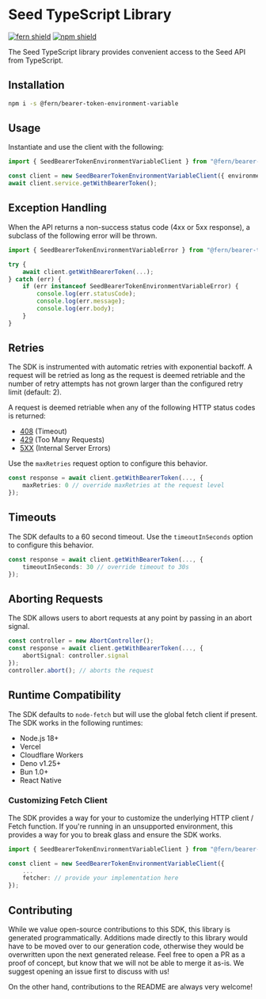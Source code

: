 # Seed TypeScript Library

[![fern shield](https://img.shields.io/badge/%F0%9F%8C%BF-SDK%20generated%20by%20Fern-brightgreen)](https://github.com/fern-api/fern)
[![npm shield](https://img.shields.io/npm/v/@fern/bearer-token-environment-variable)](https://www.npmjs.com/package/@fern/bearer-token-environment-variable)

The Seed TypeScript library provides convenient access to the Seed API from TypeScript.

## Installation

```sh
npm i -s @fern/bearer-token-environment-variable
```

## Usage

Instantiate and use the client with the following:

```typescript
import { SeedBearerTokenEnvironmentVariableClient } from "@fern/bearer-token-environment-variable";

const client = new SeedBearerTokenEnvironmentVariableClient({ environment: "YOUR_BASE_URL", apiKey: "YOUR_API_KEY" });
await client.service.getWithBearerToken();
```

## Exception Handling

When the API returns a non-success status code (4xx or 5xx response), a subclass of the following error
will be thrown.

```typescript
import { SeedBearerTokenEnvironmentVariableError } from "@fern/bearer-token-environment-variable";

try {
    await client.getWithBearerToken(...);
} catch (err) {
    if (err instanceof SeedBearerTokenEnvironmentVariableError) {
        console.log(err.statusCode);
        console.log(err.message);
        console.log(err.body);
    }
}
```

## Retries

The SDK is instrumented with automatic retries with exponential backoff. A request will be retried as long
as the request is deemed retriable and the number of retry attempts has not grown larger than the configured
retry limit (default: 2).

A request is deemed retriable when any of the following HTTP status codes is returned:

-   [408](https://developer.mozilla.org/en-US/docs/Web/HTTP/Status/408) (Timeout)
-   [429](https://developer.mozilla.org/en-US/docs/Web/HTTP/Status/429) (Too Many Requests)
-   [5XX](https://developer.mozilla.org/en-US/docs/Web/HTTP/Status/500) (Internal Server Errors)

Use the `maxRetries` request option to configure this behavior.

```typescript
const response = await client.getWithBearerToken(..., {
    maxRetries: 0 // override maxRetries at the request level
});
```

## Timeouts

The SDK defaults to a 60 second timeout. Use the `timeoutInSeconds` option to configure this behavior.

```typescript
const response = await client.getWithBearerToken(..., {
    timeoutInSeconds: 30 // override timeout to 30s
});
```

## Aborting Requests

The SDK allows users to abort requests at any point by passing in an abort signal.

```typescript
const controller = new AbortController();
const response = await client.getWithBearerToken(..., {
    abortSignal: controller.signal
});
controller.abort(); // aborts the request
```

## Runtime Compatibility

The SDK defaults to `node-fetch` but will use the global fetch client if present. The SDK works in the following
runtimes:

-   Node.js 18+
-   Vercel
-   Cloudflare Workers
-   Deno v1.25+
-   Bun 1.0+
-   React Native

### Customizing Fetch Client

The SDK provides a way for your to customize the underlying HTTP client / Fetch function. If you're running in an
unsupported environment, this provides a way for you to break glass and ensure the SDK works.

```typescript
import { SeedBearerTokenEnvironmentVariableClient } from "@fern/bearer-token-environment-variable";

const client = new SeedBearerTokenEnvironmentVariableClient({
    ...
    fetcher: // provide your implementation here
});
```

## Contributing

While we value open-source contributions to this SDK, this library is generated programmatically.
Additions made directly to this library would have to be moved over to our generation code,
otherwise they would be overwritten upon the next generated release. Feel free to open a PR as
a proof of concept, but know that we will not be able to merge it as-is. We suggest opening
an issue first to discuss with us!

On the other hand, contributions to the README are always very welcome!
